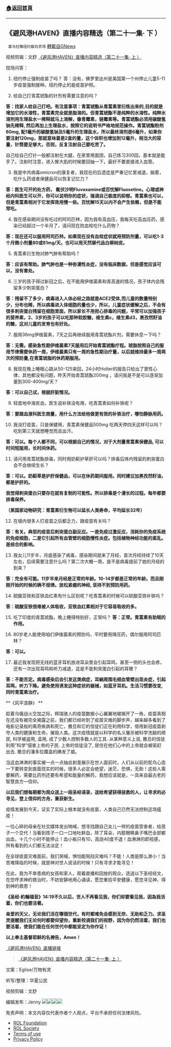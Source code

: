 ###  [:house:返回首頁](https://github.com/ourhimalayas/txt)
---


## 《避风港HAVEN》直播内容精选（第二十一集· 下 ）
` 喜马拉雅纽约磐石农场` [轉載自GNews](https://gnews.org/zh-hans/2182765/)

视频剪辑：文舒
[《避风港HAVEN》直播内容精选（第二十一集· 上 ）](https://gnews.org/zh-hans/2182551/)

现场问答：

1. 纽约停止强制疫苗了吗？
答：没有，佛罗里达州是美国第一个州停止儿童5-11岁疫苗强制接种。纽约停止的是疫苗护照。


2. 给自己打青蒿琥酯的针剂有需要注意的吗？

**答：找家人给自己打吧。有注意事项：青蒿琥酯从青蒿素里衍炼出来的,目的就是增加它的水溶性，青蒿素完全就是脂溶的。但青蒿琥酯不是纯粹的水溶性。纯粹水溶剂用生理盐水一稀释就马上溶解，像青霉素，链霉素等。青蒿琥酯必须用碳酸氢钠先稀释, 然后再加上生理盐水，按照它的说明书严格地规范操作。青蒿琥酯粉剂60mg, 配1毫升的碳酸氢钠及5毫升的生理盐水，所以最终溶剂是6毫升，如果你要注射120mg，那就意味着是2盒的量，这个体积也增加到12毫升，相当大的容量，针筒要足够大，否则，反复注射自己要吃苦了。**

自己给自己打针一般都注射在大腿，在家里用面团，自己练习300回，基本就是能手了。注射时注意，进入臀大肌的时候要回抽一下，最好不要直接进入血管。

3. 我是中共病毒omicron的康复者，我现在的后遗症是严重记忆里减退，脑雾，吃什么药或者保健品可以恢复记忆力？

**答：医生可开的处方药， 氟伏沙明Fluvoxamine或百忧解Fluoxetine。心理或神经内科医生可以开，你可以说明你的症状，强调自己极度的抑郁。青蒿素也可以，但是青蒿素相对于它发挥效用慢一些。百忧解15天以内不会产生依赖，但是不能常吃。**

4. 我在感染期间没有吃过的阿司匹林，因为我有高血压，我每天吃高血压药，感染已经超过一个半月了，请问现在防血栓吃什么药物？

**答：现在还可以服用阿司匹林。如果现在没有血栓症状就用预防剂量，可以吃1-3个月微小剂量80或81mg/天。也可以用天然替代品白柳树皮。**

5. 青蒿素衍生物对肺气肿有帮助吗？

**答：应该有帮助。肺气肿也是一种弥漫性炎症，没有临床数据，但是感觉应该可以，没有害处。**

6. 三岁的孩子得过新冠之后，在不能用伊维菌素和青高速的情况，孩子体内会残留多少刺突蛋白？

**答：残留不了多少，病毒进入人体必经之路就是ACE2受体,而儿童的数量特别少，分布也稀，所以病毒进入体细胞的量也少，所以，儿童症状缓解之后，不会有很多刺突蛋白残留在细胞里面，所以家长不用担心排毒的问题，平常可以加强孩子的营养素，2、3岁的孩子可以吃那种软胶糖，维生素c，维生素d3，黑孜然籽油的糖，这对儿童的发育也有好处。**

7. 服用36mg伊维菌素，7天之后再继续服用青蒿琥酯片剂，需要休息一下吗？

**答：无需。感染急性期伊维菌素7天服用后开始青蒿琥酯疗程。琥脂按照自己的服用节律需要休药一周，伊维菌素只有一周的急性期治疗量，以后就维持最多一周两次的预防量,在青蒿琥脂的休药期服用。**

8. 我现在晚上睡眠心跳从50-125来回，24小时Holter的报告只给出了窦性心律，其他都没有问题，昨天开始青蒿琥酯200mg ，请问我是不是可以逐渐加量到300-400mg/天？

**答：可以自己试，根据肝脏情况。**

9. 轻度地中海贫血，医生说补铁没有用，吃青蒿素如何补铁呢？

**答：要跟血液科医生商量，用什么方法给他做更有效的补铁治疗，哪怕静脉用药。**

10. 我没打疫苗，只是保健用，青蒿素保健品500mg 吃两天停四天这样可以吗？吃到第三天就想睡觉而且出汗。

**答：可以。每个人都不同，可以根据自己的情况，对于大剂量青蒿素保健品, 可以时间短服用，长时间休药。**

11. 请问用青蒿琥酯排毒，同时用奶蓟护草肝可以吗？排毒后体内残留的刺突蛋白会不会继续生长？

**答：可以。奶蓟草是护肝保健品，可以在休药期间服用。同时建议加黑孜然籽油，都是护肝的。**

**我觉得刺突蛋白只要存在就有复制的可能性。所以排毒是个漫长的过程。每年都要排毒保养。**

**（某国家动物研究：青蒿素衍生物可以延长人类寿命，平均延长32年）**

12. 在墙内很多人打疫苗之后都乏力，跟疫苗有关吗？

**答：有关。典型的疫苗后刺突蛋白副反应。一是免疫过激反应，消耗你的免疫系统的免疫细胞，二是它引起所有血管壁的细胞慢性炎症。包括植物神经功能的紊乱。是综合的影响。**

13. 我女儿11岁半，月底感染了病毒，感染期间就来了月经，首次月经持续了10天左右，后续需要注意什么吗？第二次大概一周，是不是病毒提前了她的月经的到来？

**答：完全有可能。11岁半来月经是正常的年龄。10-14岁都是正常的年龄。而且刚刚开始的时候的确不规律。放松紧绷的神经, 坚持不到预防用药。**

14. 硫酸亚铁和亚铁血红素有什么区别呢？吃青蒿素的时候可以硫酸亚铁补铁吗？

**答：硫酸亚铁很难被人体吸收，亚铁血红素相对于它容易吸收的多。**

15. 吃了印度的青蒿琥酯，晚上睡得特别好，正常吗？
**答：正常。青蒿素有助眠的作用。**

16. 80岁老人能使用咱们伊维菌素的预防吗，平时要用降压药，偶尔服用阿司匹林？

**答：可以。**

17. 最近我发现把无线的蓝牙耳机放进耳朵里会引起耳鸣，甚至一侧的头也会疼，还有一次出现耳鸣和听力减退，这是不是刺突蛋白引起的耳梗？

**答：不能否定。病毒感染后会引发这类病症，耳蜗周围毛细血管壁出现炎症，引起耳鸣，听力下降。避免使用诱发这种症状的器械，如蓝牙耳机。生活习惯要改变, 同时青蒿素治疗。**

**《风平浪静》 **

趁着乌俄战火交加之际，辉瑞骇人的疫苗数据小心翼翼地被揭开了一角，疫苗真相在还没有被完全揭露之前，我们都已经听到了疫苗灾难的脚步声，越来越多看到了电影记录般的离奇疾病和死亡，撒旦和它的信徒们正在利用科学，借用新冠疫苗剥夺人类的健康和生命，摧毁人类。这次疫情就是以科学的名义屠杀被科学洗脑的顺民, 科学被盗用, 滥用, 成了少数人控制多数人的工具. 从某种意义上说, 撒旦的信徒利用”科学”侵害上帝的子民. 上帝的信徒没了, 居住在他们心中的上帝就会被驱赶出去. 撒旦的潘多拉魔盒的确发了威。

当这血淋淋的事实被一点一点抽丝剥茧展示在世人面前时，人们从以前的鸵鸟心态一下要转变到直面现实的时候，很多人必定会绝望，迷茫，恐惧，无助！这些人需要解药，需要比药剂还要有希望和能量的解药，我想应该就是，一具来自最古老的智慧良方—信仰。

**以后我们想每期都为观众送上一段圣经语录，送给希望获得拯救的人，让寻求的必寻见，登上信仰的方舟，重获新生。**

疫情发展到今天，证实了实际上根本就没有疫苗，人类自己已然无法控制这场瘟疫！

一位心碎的母亲在社交媒体发出呐喊，想寻找跟自己女儿一样的疫苗受害者，给孩子一个交代！当看到孩子一口一口地吐鲜血，除了耳朵，内脏眼睛鼻子嘴巴全部都出血，十几个小时不能停止！血小板只有10，高烧40度不退！血淋淋的即视感，所有看到的人们都无法淡定！

在全球疫苗灾难面前，我们哭喊，惧怕能阻挡灾难吗？不能！人类是那么渺小！当苦难降临的时候，就是神对世人说话的时候！只有寻求才能寻见！

在此，我为不幸患病的女孩和家人，观看直播和回放的观众，选送以下圣经经文，在您呼求神的救治时，不妨安静地用心诵读，愿您重拾平安健康，愿您寻见神，得到神的救恩！

**《圣经·約翰福音》14:19不久以后，世人不再看见我，你们却要看见我，因為我活着，你们也要活著。**

**亲爱的天父，无论我们活在哪個世代，有时都难免会感到无奈、无助和乏力。求圣灵提醒我们无论何时都要仰望你，重新校调我们的视野，因为你仍然活着，我们也要活着，使我们能在任何世代中都能坚定为你作证！**

**以上奉主基督耶稣的名祷告，Amen！**

[《避风港HAVEN》直播链接](https://gettr.com/post/pzb22u5bfb)



> [《避风港HAVEN》直播内容精选（第二十一集· 上 ）](https://gnews.org/zh-hans/2182551/)



文案：Eglise/万物有灵

听写/整理：华夏公民

视频剪辑：文舒

编辑发布：Jenny
![](https://assets.gnews.org/wp-content/uploads/2022/03/预防方案.jpeg)![](https://assets.gnews.org/wp-content/uploads/2022/03/治疗方案.jpeg)![](https://assets.gnews.org/wp-content/uploads/2022/01/磐石discord.jpg)![](https://assets.gnews.org/wp-content/uploads/2022/01/b3df4b36-df11-4361-a8f5-6c7e5f9da569.jpg)
 

免责声明：本文内容仅代表作者个人观点，平台不承担任何法律风险。

- [ROL Foundation](https://rolfoundation.org/)
- [ROL Society](https://rolsociety.org/)
- [Terms of use](https://gnews.org/terms-of-use-3/)
- [Privacy Policy](https://gnews.org/privacy-policy/)
